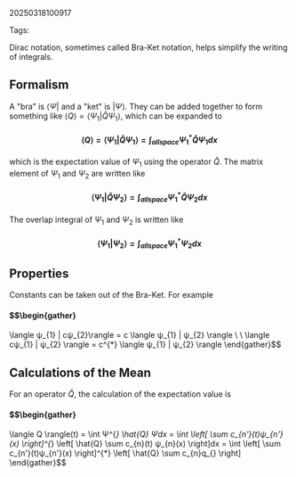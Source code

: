 20250318100917

Tags:

Dirac notation, sometimes called Bra-Ket notation, helps simplify the writing of integrals. 
## Formalism
A "bra" is $\langle Ψ|$ and a "ket" is $|Ψ\rangle$. They can be added together to form something like $\langle Q \rangle = \langle Ψ_{1} | \hat{Q} Ψ_{1}\rangle$, which can be expanded to 
#### $$\langle Q \rangle = \langle Ψ_{1} | \hat{Q} Ψ_{1}\rangle = \int_{allspace} Ψ_{1}^{*} \hat{Q} Ψ_{1}dx$$
which is the expectation value of $Ψ_{1}$ using the operator $\hat{Q}$. The matrix element of $Ψ_{1}$ and $Ψ_{2}$ are written like
#### $$\langle Ψ_{1} | \hat{Q} Ψ_{2} \rangle = \int_{allspace} Ψ_{1}^{*} \hat{Q} Ψ_{2}dx$$
The overlap integral of $Ψ_{1}$ and $Ψ_{2}$ is written like 
#### $$\langle Ψ_{1} | Ψ_{2} \rangle = \int_{allspace} Ψ_{1}^{*} Ψ_{2}dx$$

## Properties
Constants can be taken out of the Bra-Ket. For example
#### $$\begin{gather}
\langle ψ_{1} | cψ_{2}\rangle = c \langle ψ_{1} | ψ_{2} \rangle \\ \\
\langle cψ_{1} | ψ_{2} \rangle = c^{*} \langle ψ_{1} | ψ_{2} \rangle
\end{gather}$$

## Calculations of the Mean
For an operator $\hat{Q}$, the calculation of the expectation value is 
#### $$\begin{gather}
\langle Q \rangle(t) = \int Ψ^{*} \hat{Q} Ψdx = \int \left[ \sum c_{n'}(t)ψ_{n'}(x) \right]^{*} \left[ \hat{Q} \sum c_{n}(t) ψ_{n}(x) \right]dx = \int \left[ \sum c_{n'}(t)ψ_{n'}(x) \right]^{*} \left[ \hat{Q} \sum c_{n}q_{} \right]
\end{gather}$$
